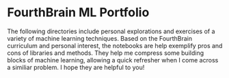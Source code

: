 # FourthBrain ML Portfolio

The following directories include personal explorations and exercises of a variety of machine learning techniques. Based on the FourthBrain curriculum and personal interest, the notebooks are help exemplify pros and cons of libraries and methods. They help me compress some building blocks of machine learning, allowing a quick refresher when I come across a similiar problem. I hope they are helpful to you!
